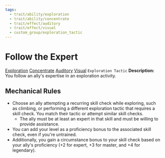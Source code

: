 ```yaml
---
tags:
  - trait/ability/exploration
  - trait/ability/concentrate
  - trait/effect/auditory
  - trait/effect/visual
  - custom_group/exploration_tactic
---
```

# Follow the Expert

[Exploration](Exploration.md "Action & Ability Trait") [Concentrate](Concentrate.md "Action & Ability Trait") [Auditory](Auditory.md "Effect Trait") [Visual](Visual.md "Effect Trait")   `Exploration Tactic`
**Description:** You follow an ally's expertise in an exploration activity.  

## Mechanical Rules

- Choose an ally attempting a recurring skill check while exploring, such as climbing, or performing a different exploration tactic that requires a skill check. You match their tactic or attempt similar skill checks.
	- The ally must be at least an expert in that skill and must be willing to provide assistance. 
- You can add your level as a proficiency bonus to the associated skill check, even if you're untrained.
- Additionally, you gain a circumstance bonus to your skill check based on your ally's proficiency (+2 for expert, +3 for master, and +4 for legendary).